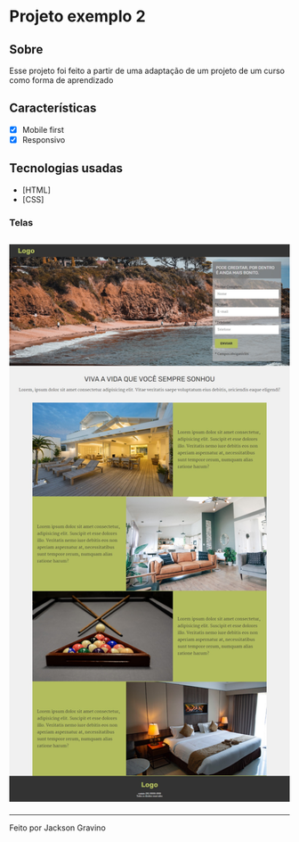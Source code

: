 # Projeto exemplo 2 

## Sobre

<p>Esse projeto foi feito a partir de uma adaptação de um projeto de um curso como forma de aprendizado</p>

## Características

- [x] Mobile first
- [x] Responsivo

## Tecnologias usadas

- [HTML]
- [CSS]

### Telas

<h2>
  <img alt="Readme" title="Readme" src="imagens/site.jpg" />
</h2>

---

Feito por Jackson Gravino
